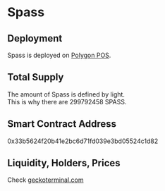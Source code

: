 # Spass

## Deployment 
Spass is deployed on [Polygon POS](https://polygonscan.com/token/0x33b5624f20b41e2bc6d71fd039e3bd05524c1d82).

## Total Supply
The amount of Spass is defined by light.  
This is why there are 299792458 SPASS. 

## Smart Contract Address
0x33b5624f20b41e2bc6d71fd039e3bd05524c1d82

## Liquidity, Holders, Prices
Check [geckoterminal.com](https://www.geckoterminal.com/polygon_pos/pools/0x4a805da6bff05c2a916c6d3f01dfe2809adfc288)

